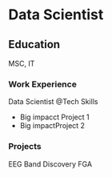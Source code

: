 # Data Scientist

## Education
MSC, IT

### Work Experience

Data Scientist @Tech Skills
- Big impacct Project 1
- Big impactProject 2

### Projects
EEG Band Discovery FGA
